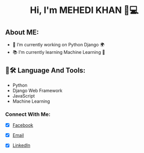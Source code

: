 <h1 align='center'>Hi, I'm MEHEDI KHAN 👋💻</h1>

## About ME:

- 🔭 I’m currently working on Python Django 🌍<br>
- 📚 I’m currently learning Machine Learning 🤖<br>

## 📖🛠 Language And Tools:

- Python
- Django Web Framework
- JavaScript
- Machine Learning


### Connect With Me:
- [x] [Facebook](https://www.facebook.com/MDMMHK/)
- [x] [Email](mail:mehedikhan.cse@gmail.com)
- [x] [LinkedIn](https://www.linkedin.com/in/mehedikhan-mk/)



